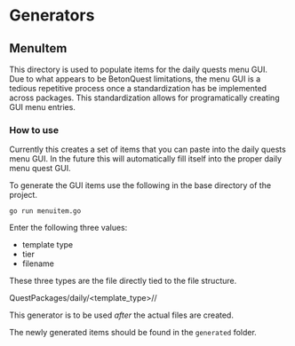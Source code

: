 # Generators

## MenuItem

This directory is used to populate items for the daily quests menu GUI.  
Due to what appears to be BetonQuest limitations, the menu GUI is a tedious repetitive process once a standardization has be implemented across packages. This standardization allows for programatically creating GUI menu entries.

### How to use

Currently this creates a set of items that you can paste into the daily quests menu GUI. In the future this will automatically fill itself into the proper daily menu quest GUI.

To generate the GUI items use the following in the base directory of the project.

```
go run menuitem.go
```

Enter the following three values:  
- template type
- tier
- filename

These three types are the file directly tied to the file structure.

QuestPackages/daily/<template_type>/<tier>/<filename>

This generator is to be used *after* the actual files are created.

The newly generated items should be found in the `generated` folder.